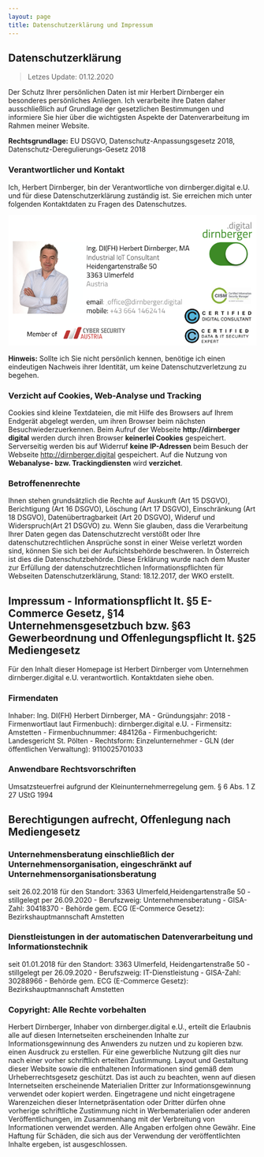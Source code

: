 ```yaml
---
layout: page
title: Datenschutzerklärung und Impressum
---
```

## Datenschutzerklärung
> Letzes Update: 01.12.2020

Der Schutz Ihrer persönlichen Daten ist mir Herbert Dirnberger ein besonderes persönliches Anliegen. Ich verarbeite ihre Daten daher ausschließlich auf Grundlage der gesetzlichen Bestimmungen und informiere Sie hier über die wichtigsten Aspekte der Datenverarbeitung im Rahmen meiner Website.

**Rechtsgrundlage:** EU DSGVO, Datenschutz-Anpassungsgesetz 2018,
Datenschutz-Deregulierungs-Gesetz 2018

### Verantwortlicher und Kontakt
Ich, Herbert Dirnberger, bin der Verantwortliche von dirnberger.digital e.U. und für diese Datenschutzerklärung zuständig ist. Sie erreichen mich unter folgenden Kontaktdaten zu Fragen des Datenschutzes.

![](/images/ddvcard.png)

**Hinweis:** Sollte ich Sie nicht persönlich kennen, benötige ich einen eindeutigen Nachweis ihrer Identität, um keine Datenschutzverletzung zu begehen.

### Verzicht auf Cookies, Web-Analyse und Tracking
Cookies sind kleine Textdateien, die mit Hilfe des Browsers auf Ihrem Endgerät abgelegt werden, um ihren Browser beim nächsten  Besuchwiederzuerkennen. Beim Aufruf der Webseite **http://dirnberger digital** werden durch ihren Browser **keinerlei Cookies** gespeichert.
Serverseitig werden bis auf Widerruf **keine IP-Adressen** beim Besuch der Webseite http://dirnberger.digital gespeichert.
Auf die Nutzung von **Webanalyse- bzw. Trackingdiensten** wird **verzichet**.

### Betroffenenrechte
Ihnen stehen grundsätzlich die Rechte auf Auskunft (Art 15 DSGVO), Berichtigung (Art 16 DSGVO), Löschung (Art 17 DSGVO), Einschränkung (Art 18 DSGVO), Datenübertragbarkeit (Art 20 DSGVO), Wideruf und Widerspruch(Art 21 DSGVO) zu. Wenn Sie glauben, dass die Verarbeitung Ihrer Daten gegen das Datenschutzrecht verstößt oder Ihre datenschutzrechtlichen Ansprüche sonst in einer Weise verletzt worden sind, können Sie sich bei der Aufsichtsbehörde beschweren. In Österreich ist dies die Datenschutzbehörde.
Diese Erklärung wurde nach dem Muster zur Erfüllung der datenschutzrechtlichen Informationspflichten für Webseiten
Datenschutzerklärung, Stand: 18.12.2017, der WKO erstellt.

## Impressum - Informationspflicht lt. §5 E-Commerce Gesetz, §14 Unternehmensgesetzbuch bzw. §63 Gewerbeordnung und Offenlegungspflicht lt. §25 Mediengesetz
Für den Inhalt dieser Homepage ist Herbert Dirnberger vom Unternehmen
dirnberger.digital e.U. verantwortlich. Kontaktdaten siehe oben.

### Firmendaten
Inhaber: Ing. DI(FH) Herbert Dirnberger, MA -  Gründungsjahr: 2018 - Firmenwortlaut laut Firmenbuch): dirnberger.digital e.U. - Firmensitz: Amstetten - Firmenbuchnummer: 484126a - Firmenbuchgericht: Landesgericht St. Pölten - Rechtsform: Einzelunternehmer - GLN (der öffentlichen Verwaltung): 9110025701033

### Anwendbare Rechtsvorschriften
Umsatzsteuerfrei aufgrund der Kleinunternehmerregelung gem. § 6 Abs. 1 Z
27 UStG 1994

## Berechtigungen aufrecht, Offenlegung nach Mediengesetz

### Unternehmensberatung einschließlich der Unternehmensorganisation, eingeschränkt auf Unternehmensorganisationsberatung
seit 26.02.2018 für den Standort: 3363 Ulmerfeld,Heidengartenstraße 50 - stillgelegt per 26.09.2020 - Berufszweig: Unternehmensberatung - GISA-Zahl: 30418370 - Behörde gem. ECG (E-Commerce Gesetz): Bezirkshauptmannschaft Amstetten

### Dienstleistungen in der automatischen Datenverarbeitung und Informationstechnik
seit 01.01.2018 für den Standort: 3363 Ulmerfeld, Heidengartenstraße 50 - stillgelegt per 26.09.2020 - Berufszweig: IT-Dienstleistung - GISA-Zahl: 30288966 - Behörde gem. ECG (E-Commerce Gesetz): Bezirkshauptmannschaft Amstetten

### Copyright: Alle Rechte vorbehalten
Herbert Dirnberger, Inhaber von dirnberger.digital e.U., erteilt die Erlaubnis alle auf diesen Internetseiten erscheinenden Inhalte zur Informationsgewinnung des Anwenders zu nutzen und zu kopieren bzw. einen Ausdruck zu erstellen. 
Für eine gewerbliche Nutzung gilt dies nur nach einer vorher schriftlich erteilten Zustimmung. Layout und Gestaltung dieser Website sowie die enthaltenen Informationen sind gemäß dem Urheberrechtsgesetz geschützt. Das ist auch zu beachten, wenn auf diesen Internetseiten erscheinende Materialien Dritter zur Informationsgewinnung verwendet oder kopiert werden. Eingetragene und nicht eingetragene Warenzeichen dieser Internetpräsentation oder Dritter dürfen ohne vorherige schriftliche Zustimmung nicht in Werbematerialien oder anderen Veröffentlichungen, im Zusammenhang mit der Verbreitung von Informationen verwendet werden. 
Alle Angaben erfolgen ohne Gewähr. Eine Haftung für Schäden, die sich aus der Verwendung der veröffentlichten Inhalte ergeben, ist ausgeschlossen.

